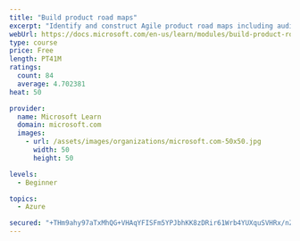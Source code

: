 ```yaml
---
title: "Build product road maps"
excerpt: "Identify and construct Agile product road maps including audiences, prioritization, themes, milestones, epics, and user stories."
webUrl: https://docs.microsoft.com/en-us/learn/modules/build-product-roadmaps/
type: course
price: Free
length: PT41M
ratings:
  count: 84
  average: 4.702381
heat: 50

provider:
  name: Microsoft Learn
  domain: microsoft.com
  images:
    - url: /assets/images/organizations/microsoft.com-50x50.jpg
      width: 50
      height: 50

levels:
  - Beginner

topics:
  - Azure

secured: "+THm9ahy97aTxMhQG+VHAqYFISFm5YPJbhKK8zDRir61Wrb4YUXquSVHRx/nZC/PTfXVFjqaBjIAkIMzuCvdC0Jpem1+aSQWWzaSYwhku37BVQlP+uNFjzMeCKTZpz0YGJBHcAu2D36PMujUA6dF4ubyfrG4JPG4qzajWFsbXZSImlai9cuxKRlBzB6rv2AxktygIIj+vIjpbVYVM+9EqrvHX+2vT+J7Gsk2DqoqP6vycSEUTGOTgJAdQgAo3ja1grcW2uCFMXL/VYtZd8CO0FssFeJcRce58RSwdZaOFZlzAu9lk3puKnuK+nTSqkOS0td7SG07lBk4keLhML3tEv2aiNrNufo4zSwtkpW9eprgpg6CKePnx+HVgVL3shUrTXCUF1IS7udS/5+AVhzKCtPVkL682PIDK9fx79gq34E=;IpXgV+5oyTcYp58kGX8Xtw=="
---
```


